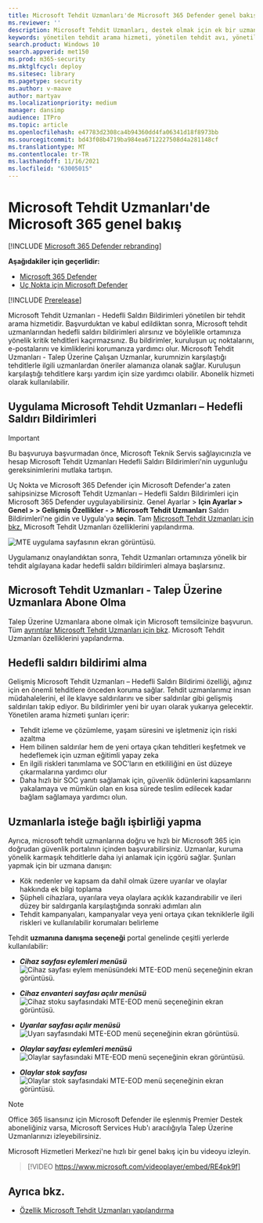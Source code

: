 ```yaml
---
title: Microsoft Tehdit Uzmanları'de Microsoft 365 Defender genel bakış
ms.reviewer: ''
description: Microsoft Tehdit Uzmanları, destek olmak için ek bir uzmanlık Microsoft 365 Defender.
keywords: yönetilen tehdit arama hizmeti, yönetilen tehdit avı, yönetilen algılama ve yanıt (MDR) hizmeti, MTE, Microsoft Tehdit Uzmanları
search.product: Windows 10
search.appverid: met150
ms.prod: m365-security
ms.mktglfcycl: deploy
ms.sitesec: library
ms.pagetype: security
ms.author: v-maave
author: martyav
ms.localizationpriority: medium
manager: dansimp
audience: ITPro
ms.topic: article
ms.openlocfilehash: e47783d2308ca4b94360dd4fa06341d18f8973bb
ms.sourcegitcommit: bd43f08b4719ba984ea6712227508d4a281148cf
ms.translationtype: MT
ms.contentlocale: tr-TR
ms.lasthandoff: 11/16/2021
ms.locfileid: "63005015"
---
```

# <a name="microsoft-threat-experts-in-microsoft-365-overview"></a>Microsoft Tehdit Uzmanları'de Microsoft 365 genel bakış

[!INCLUDE [Microsoft 365 Defender rebranding](../includes/microsoft-defender.md)]

**Aşağıdakiler için geçerlidir:**

- [Microsoft 365 Defender](https://go.microsoft.com/fwlink/?linkid=2118804)
- [Uç Nokta için Microsoft Defender](https://go.microsoft.com/fwlink/p/?linkid=2154037)

[!INCLUDE [Prerelease](../includes/prerelease.md)]

Microsoft Tehdit Uzmanları - Hedefli Saldırı Bildirimleri yönetilen bir tehdit arama hizmetidir. Başvurduktan ve kabul edildiktan sonra, Microsoft tehdit uzmanlarından hedefli saldırı bildirimleri alırsınız ve böylelikle ortamınıza yönelik kritik tehditleri kaçırmazsınız. Bu bildirimler, kuruluşun uç noktalarını, e-postalarını ve kimliklerini korumanıza yardımcı olur.
Microsoft Tehdit Uzmanları - Talep Üzerine Çalışan Uzmanlar, kurumnizin karşılaştığı tehditlerle ilgili uzmanlardan öneriler alamanıza olanak sağlar. Kuruluşun karşılaştığı tehditlere karşı yardım için size yardımcı olabilir. Abonelik hizmeti olarak kullanılabilir.

## <a name="apply-for-microsoft-threat-experts--targeted-attack-notifications"></a>Uygulama Microsoft Tehdit Uzmanları – Hedefli Saldırı Bildirimleri

> [!IMPORTANT]
> Bu başvuruya başvurmadan önce, Microsoft Teknik Servis sağlayıcınızla ve hesap Microsoft Tehdit Uzmanları Hedefli Saldırı Bildirimleri'nin uygunluğu gereksinimlerini mutlaka tartışın.

Uç Nokta ve Microsoft 365 Defender için Microsoft Defender'a zaten sahipsinizse Microsoft Tehdit Uzmanları – Hedefli Saldırı Bildirimleri için Microsoft 365 Defender uygulayabilirsiniz. Genel Ayarlar > **Için Ayarlar > Genel > > Gelişmiş Özellikler - > Microsoft Tehdit Uzmanları** Saldırı Bildirimleri'ne gidin ve Uygula'ya **seçin**. Tam [Microsoft Tehdit Uzmanları için bkz.](./configure-microsoft-threat-experts.md) Microsoft Tehdit Uzmanları özelliklerini yapılandırma.

![MTE uygulama sayfasının ekran görüntüsü.](../../media/mte/mte-collaboratewithmte.png)

Uygulamanız onaylandıktan sonra, Tehdit Uzmanları ortamınıza yönelik bir tehdit algılayana kadar hedefli saldırı bildirimleri almaya başlarsınız.

## <a name="subscribe-to-microsoft-threat-experts---experts-on-demand"></a>Microsoft Tehdit Uzmanları - Talep Üzerine Uzmanlara Abone Olma

Talep Üzerine Uzmanlara abone olmak için Microsoft temsilcinize başvurun.  Tüm [ayrıntılar Microsoft Tehdit Uzmanları için bkz](./configure-microsoft-threat-experts.md). Microsoft Tehdit Uzmanları özelliklerini yapılandırma.

## <a name="receive-targeted-attack-notification"></a>Hedefli saldırı bildirimi alma

Gelişmiş Microsoft Tehdit Uzmanları – Hedefli Saldırı Bildirimi özelliği, ağınız için en önemli tehditlere önceden koruma sağlar. Tehdit uzmanlarımız insan müdahalelerini, el ile klavye saldırılarını ve siber saldırılar gibi gelişmiş saldırıları takip ediyor. Bu bildirimler yeni bir uyarı olarak yukarıya gelecektir. Yönetilen arama hizmeti şunları içerir:

- Tehdit izleme ve çözümleme, yaşam süresini ve işletmeniz için riski azaltma
- Hem bilinen saldırılar hem de yeni ortaya çıkan tehditleri keşfetmek ve hedeflemek için uzman eğitimli yapay zeka
- En ilgili riskleri tanımlama ve SOC'ların en etkililiğini en üst düzeye çıkarmalarına yardımcı olur
- Daha hızlı bir SOC yanıtı sağlamak için, güvenlik ödünlerini kapsamlarını yakalamaya ve mümkün olan en kısa sürede teslim edilecek kadar bağlam sağlamaya yardımcı olun.

## <a name="collaborate-with-experts-on-demand"></a>Uzmanlarla isteğe bağlı işbirliği yapma

Ayrıca, microsoft tehdit uzmanlarına doğru ve hızlı bir Microsoft 365 için doğrudan güvenlik portalının içinden başvurabilirsiniz.  Uzmanlar, kuruma yönelik karmaşık tehditlerle daha iyi anlamak için içgörü sağlar.  Şunları yapmak için bir uzmana danışın:

- Kök nedenler ve kapsam da dahil olmak üzere uyarılar ve olaylar hakkında ek bilgi toplama
- Şüpheli cihazlara, uyarılara veya olaylara açıklık kazandırabilir ve ileri düzey bir saldırganla karşılaştığında sonraki adımları alın
- Tehdit kampanyaları, kampanyalar veya yeni ortaya çıkan tekniklerle ilgili riskleri ve kullanılabilir korumaları belirleme

Tehdit **uzmanına danışma seçeneği** portal genelinde çeşitli yerlerde kullanılabilir:

- <i>**Cihaz sayfası eylemleri menüsü**</i><BR>
![Cihaz sayfası eylem menüsündeki MTE-EOD menü seçeneğinin ekran görüntüsü.](../../media/mte/device-actions-mte-highlighted.png)

- <i>**Cihaz envanteri sayfası açılır menüsü**</i><BR>
![Cihaz stoku sayfasındaki MTE-EOD menü seçeneğinin ekran görüntüsü.](../../media/mte/device-inventory-mte-highlighted.png)

- <i>**Uyarılar sayfası açılır menüsü**</i><BR>
![Uyarı sayfasındaki MTE-EOD menü seçeneğinin ekran görüntüsü.](../../media/mte/alerts-actions-mte-highlighted.png)

- <i>**Olaylar sayfası eylemleri menüsü**</i><BR>
![Olaylar sayfasındaki MTE-EOD menü seçeneğinin ekran görüntüsü.](../../media/mte/incidents-action-mte-highlighted.png)

- <i>**Olaylar stok sayfası**</i><BR>
![Olaylar stok sayfasındaki MTE-EOD menü seçeneğinin ekran görüntüsü.](../../media/mte/incidents-inventory-mte-highlighted.png)

> [!NOTE]
> Office 365 lisansınız için Microsoft Defender ile eşlenmiş Premier Destek aboneliğiniz varsa, Microsoft Services Hub'ı aracılığıyla Talep Üzerine Uzmanlarınızı izleyebilirsiniz.

Microsoft Hizmetleri Merkezi'ne hızlı bir genel bakış için bu videoyu izleyin.

> [!VIDEO https://www.microsoft.com/videoplayer/embed/RE4pk9f]

## <a name="see-also"></a>Ayrıca bkz.

- [Özellik Microsoft Tehdit Uzmanları yapılandırma](./configure-microsoft-threat-experts.md)
